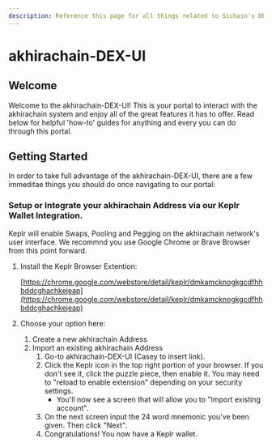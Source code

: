 ```yaml
---
description: Reference this page for all things related to Sichain's DEX UI.
---
```


# akhirachain-DEX-UI

## Welcome

Welcome to the akhirachain-DEX-UI! This is your portal to interact with the akhirachain system and enjoy all of the great features it has to offer. Read below for helpful 'how-to' guides for anything and every you can do through this portal. 

## Getting Started

In order to take full advantage of the akhirachain-DEX-UI, there are a few immeditae things you should do once navigating to our portal:

### Setup or Integrate your akhirachain Address via our Keplr Wallet Integration. 

Keplr will enable Swaps, Pooling and Pegging on the akhirachain network's user interface. We recommnd you use Google Chrome or Brave Browser from this point forward. 

1. Install the Keplr Browser Extention: 

   [https://chrome.google.com/webstore/detail/keplr/dmkamcknogkgcdfhhbddcghachkejeap](https://chrome.google.com/webstore/detail/keplr/dmkamcknogkgcdfhhbddcghachkejeap)

2. Choose your option here:
   1. Create a new akhirachain Address
   2. Import an existing akhirachain Address
      1. Go-to akhirachain-DEX-UI \(Casey to insert link\).
      2. Click the Keplr icon in the top right portion of your browser. If you don't see it, click the puzzle piece, then enable it. You may need to "reload to enable extension" depending on your security settings.
         * You'll now see a screen that will allow you to "Import existing account".
      3. On the next screen input the 24 word mnemonic you've been given. Then click "Next".
      4. Congratulations! You now have a Keplr wallet.


